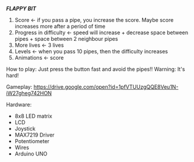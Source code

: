 ***FLAPPY BIT***

1) Score <- if you pass a pipe, you increase the score. Maybe score increases more after a period of time
2) Progress in difficulty <- speed will increase + decrease space between pipes + space between 2 neighbour pipes
3) More lives <- 3 lives
4) Levels <- when you pass 10 pipes, then the difficulty increases
5) Animations <- score

How to play: Just press the button fast and avoid the pipes!!
Warning: It's hard!

Gameplay: https://drive.google.com/open?id=1pfVTUUzgQQE8Veu1N-iW27gheg742HON

Hardware: 
- 8x8 LED matrix
- LCD
- Joystick
- MAX7219 Driver
- Potentiometer
- Wires
- Arduino UNO


